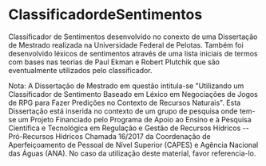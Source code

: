 # ClassificadordeSentimentos

Classificador de Sentimentos desenvolvido no conexto de uma Dissertação de Mestrado realizada na Universidade Federal de Pelotas. 
Também foi desenvolvido léxicos de sentimentos através de uma lista iniciais de termos com bases nas teorias de Paul Ekman e Robert Plutchik que são eventualmente utilizados pelo classificador.


Nota: A Dissertação de Mestrado em questão intitula-se "Utilizando um Classificador de Sentimento Baseado em Léxico em Negociações de Jogos de RPG para Fazer Predições no Contexto de Recursos Naturais".
Esta Dissertação está inserida no contexto de um grupo de pesquisa onde tem-se um Projeto Financiado pelo Programa de Apoio ao Ensino e à Pesquisa Científica e Tecnológica em Regulação e Gestão de Recursos Hídricos -- Pró-Recursos Hídricos Chamada 16/2017 da Coordenação de Aperfeiçoamento de Pessoal de Nível Superior (CAPES) e Agência Nacional das Águas (ANA).
No caso da utilização deste material, favor referencia-lo. 
